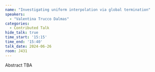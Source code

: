 ```yaml
---
name: "Investigating uniform interpolation via global termination"
speakers:
  - "Valentina Trucco Dalmas"
categories:
  - Contributed Talk
hide_talk: true
time_start: '15:15'
time_end: '15:40'
talk_date: 2024-06-26
room: J431
---
```


Abstract TBA
